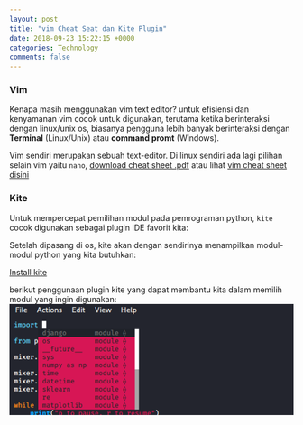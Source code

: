 ```yaml
---
layout: post
title: "vim Cheat Seat dan Kite Plugin"
date: 2018-09-23 15:22:15 +0000
categories: Technology
comments: false
---
```

### Vim
Kenapa masih menggunakan vim text editor? untuk efisiensi dan kenyamanan vim cocok untuk digunakan, terutama ketika berinteraksi dengan linux/unix os, biasanya pengguna lebih banyak berinteraksi dengan **Terminal** (Linux/Unix) atau **command promt** (Windows).

Vim sendiri merupakan sebuah text-editor. Di linux sendiri ada lagi pilihan selain vim yaitu `nano`, [download cheat sheet .pdf](https://cheatography.com/zoltan/cheat-sheets/basic-vim/pdf/) atau lihat [vim cheat sheet disini](https://vim.rtorr.com/)
### Kite
Untuk mempercepat pemilihan modul pada pemrograman python, `kite` cocok digunakan sebagai plugin IDE favorit kita:

Setelah dipasang di os, kite akan dengan sendirinya menampilkan modul-modul python yang kita butuhkan:

[Install kite](https://kite.com/download/)

berikut penggunaan plugin kite yang dapat membantu kita dalam memilih modul yang ingin digunakan:
![kite plugin in vim](/assets/img/2018-08-23/kite.png) 

